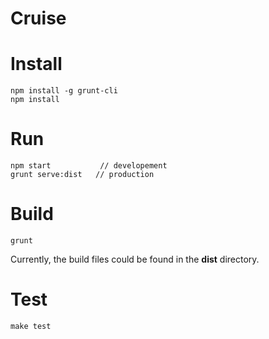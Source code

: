 # Cruise

# Install

    npm install -g grunt-cli
    npm install

# Run
    
    npm start           // developement
    grunt serve:dist   // production

# Build

    grunt

Currently, the build files could be found in the __dist__ directory.

# Test

    make test
